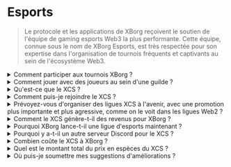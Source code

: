 # Esports

> Le protocole et les applications de XBorg reçoivent le soutien de l'équipe de gaming esports Web3 la plus performante. Cette équipe, connue sous le nom de XBorg Esports, est très respectée pour son expertise dans l'organisation de tournois fréquents et captivants au sein de l'écosystème Web3.

<details>

<summary>Comment participer aux tournois XBorg ?</summary>

Tout le monde peut participer à nos tournois. La plupart des tournois auront lieu sur Community Gaming.

</details>

<details>

<summary>Comment jouer avec des joueurs au sein d'une guilde ?</summary>

Vous pouvez trouver des joueurs de notre clan sur notre serveur [Discord](https://discord.com/invite/xborg). Commencez par sélectionner les rôles pertinents, puis rendez-vous dans les canaux de jeu appropriés. Il y a toujours des joueurs enthousiastes pour participer à l'action. Pour rejoindre nos clans compétitifs, une ancienneté et des compétences sont requises.

</details>

<details>

<summary>Qu'est-ce que le XCS ?</summary>

Le Xtream Championship Series (XCS) est la première ligue d'esports multi-jeux sur Web3 avec un prix en espèces de **100 000 $**. Pour en savoir plus sur le XCS, veuillez visiter [https://www.xborg.com/xtreme-championship-series](https://www.xborg.com/xtreme-championship-series).

</details>

<details>

<summary>Comment puis-je rejoindre le XCS ?</summary>

Commencez par vous inscrire aux tournois pertinents. Tous les tournois peuvent être trouvés [ici](https://www.xborg.com/xtreme-championship-series).

</details>

<details>

<summary>Prévoyez-vous d'organiser des ligues XCS à l'avenir, avec une promotion plus importante et plus agressive, comme on le voit dans les ligues Web2 ?</summary>

En effet, notre équipe est en train de concevoir une ligue minutieusement conçue qui englobera un champ d'action considérablement plus large, avec la participation de nombreuses équipes et joueurs d'esports traditionnels. La date de lancement prévue pour cette initiative est fixée à l'année 2024.

</details>

<details>

<summary>Comment le XCS génère-t-il des revenus pour XBorg ?</summary>

Via des partenariats de sponsoring. Les revenus totaux tirés de la ligue s'élèvent à **300 000 $**.

</details>

<details>

<summary>Pourquoi XBorg lance-t-il une ligue d'esports maintenant ?</summary>

Ce mécanisme de croissance est un outil puissant pour renforcer notre produit et étendre notre communauté. Notamment, il contribue également à accroître la sensibilisation et l'exposition des joueurs et des fans de Web3, soulignant les avantages et les opportunités offertes par ce domaine technologique innovant.

</details>

<details>

<summary>Pourquoi y a-t-il un autre serveur Discord pour le XCS ?</summary>

Pour rationaliser et accélérer l'expérience globale, nous avons pris en compte les préférences et les priorités diverses de la communauté XBorg. Reconnaissant que certains membres de la communauté ne souhaitent peut-être pas participer au XCS, et vice versa, nous avons mis en place des mesures pour assurer une plus grande flexibilité et autonomie.

</details>

<details>

<summary>Combien coûte le XCS à XBorg ?</summary>

Le XCS est un événement rentable grâce à nos partenaires et sponsors. Nous ne pouvons pas mettre en évidence le montant exact du profit.

</details>

<details>

<summary>Quel est le montant total du prix en espèces du XCS ?</summary>

Le prix en espèces total est de **100 000 $**, répartis sur **cinq jeux**.

</details>

<details>

<summary>Où puis-je soumettre mes suggestions d'améliorations ?</summary>

Nous apprécions sincèrement les commentaires, et vous pouvez soumettre tous vos commentaires et suggestions directement sur notre serveur [Discord](https://discord.gg/xborg). Notre équipe et nos modérateurs sont toujours disponibles pour vous aider.

</details>
